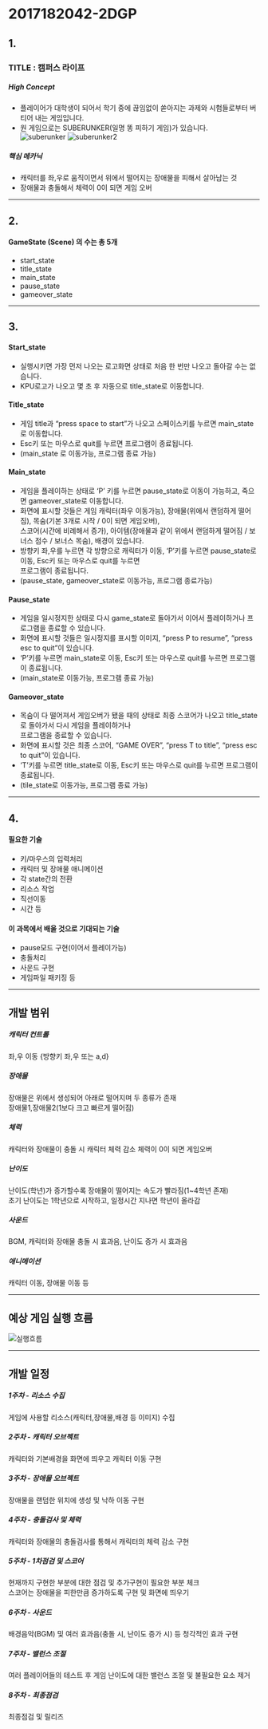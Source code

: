 # 2017182042-2DGP
## 1.
### TITLE : 캠퍼스 라이프
##### High Concept
* 플레이어가 대학생이 되어서 학기 중에 끊임없이 쏟아지는 과제와 시험들로부터 버티어 내는 게임입니다.
* 원 게임으로는 SUBERUNKER(일명 똥 피하기 게임)가 있습니다.   
![suberunker](https://user-images.githubusercontent.com/70790091/94246423-acd2fc00-ff56-11ea-9b4f-d1d4c58642a8.png)
![suberunker2](https://user-images.githubusercontent.com/70790091/94246432-b0ff1980-ff56-11ea-92da-4b470d8068ea.jpg)
##### 핵심 메카닉
* 캐릭터를 좌,우로 움직이면서 위에서 떨어지는 장애물을 피해서 살아남는 것
* 장애물과 충돌해서 체력이 0이 되면 게임 오버
***
## 2. 
#### GameState (Scene) 의 수는 총 5개
* start_state
* title_state
* main_state
* pause_state
* gameover_state
***
## 3.
#### Start_state
* 실행시키면 가장 먼저 나오는 로고화면 상태로 처음 한 번만 나오고 돌아갈 수는 없습니다.   
* KPU로고가 나오고 몇 초 후 자동으로 title_state로 이동합니다.   
#### Title_state   
* 게임 title과 “press space to start”가 나오고 스페이스키를 누르면 main_state로 이동합니다.   
* Esc키 또는 마우스로 quit를 누르면 프로그램이 종료됩니다.   
* (main_state 로 이동가능, 프로그램 종료 가능)
#### Main_state
* 게임을 플레이하는 상태로 ‘P’ 키를 누르면 pause_state로 이동이 가능하고, 죽으면 gameover_state로 이동합니다.   
* 화면에 표시할 것들은 게임 캐릭터(좌우 이동가능), 장애물(위에서 랜덤하게 떨어짐), 목숨(기본 3개로 시작 / 0이 되면 게임오버),   
스코어(시간에 비례해서 증가), 아이템(장애물과 같이 위에서 랜덤하게 떨어짐 / 보너스 점수 / 보너스 목숨), 배경이 있습니다.   
* 방향키 좌,우를 누르면 각 방향으로 캐릭터가 이동, ‘P’키를 누르면 pause_state로 이동, Esc키 또는 마우스로 quit를 누르면   
프로그램이 종료됩니다.   
* (pause_state, gameover_state로 이동가능, 프로그램 종료가능)
#### Pause_state
* 게임을 일시정지한 상태로 다시 game_state로 돌아가서 이어서 플레이하거나 프로그램을 종료할 수 있습니다.   
* 화면에 표시할 것들은 일시정지를 표시할 이미지, “press P to resume”, “press esc to quit”이 있습니다.   
* ‘P’키를 누르면 main_state로 이동, Esc키 또는 마우스로 quit를 누르면 프로그램이 종료됩니다.   
* (main_state로 이동가능, 프로그램 종료 가능)
#### Gameover_state
* 목숨이 다 떨어져서 게임오버가 됐을 때의 상태로 최종 스코어가 나오고 title_state로 돌아가서 다시 게임을 플레이하거나   
프로그램을 종료할 수 있습니다.   
* 화면에 표시할 것은 최종 스코어, “GAME OVER”, “press T to title”, “press esc to quit”이 있습니다.   
* ‘T’키를 누르면 title_state로 이동, Esc키 또는 마우스로 quit를 누르면 프로그램이 종료됩니다.   
* (tile_state로 이동가능, 프로그램 종료 가능)
***
## 4.
#### 필요한 기술
* 키/마우스의 입력처리
* 캐릭터 및 장애물 애니메이션
* 각 state간의 전환
* 리소스 작업
* 직선이동
* 시간 등
#### 이 과목에서 배울 것으로 기대되는 기술
* pause모드 구현(이어서 플레이가능)
* 충돌처리
* 사운드 구현
* 게임파일 패키징 등
***
## 개발 범위
##### 캐릭터 컨트롤
좌,우 이동 {방향키 좌,우 또는 a,d}
##### 장애물
장애물은 위에서 생성되어 아래로 떨어지며 두 종류가 존재   
장애물1,장애물2(1보다 크고 빠르게 떨어짐)
##### 체력
캐릭터와 장애물이 충돌 시 캐릭터 체력 감소 
체력이 0이 되면 게임오버
##### 난이도
난이도(학년)가 증가할수록 장애물이 떨어지는 속도가 빨라짐(1~4학년 존재)   
초기 난이도는 1학년으로 시작하고, 일정시간 지나면 학년이 올라감
##### 사운드
BGM, 캐릭터와 장애물 충돌 시 효과음, 난이도 증가 시 효과음 
##### 애니메이션
캐릭터 이동, 장애물 이동 등
***
## 예상 게임 실행 흐름
![실행흐름](https://user-images.githubusercontent.com/70790091/95593237-64522d00-0a84-11eb-932c-72aacc533859.png)
***
## 개발 일정
##### 1주차 - 리소스 수집
게임에 사용할 리소스(캐릭터,장애물,배경 등 이미지) 수집
##### 2주차 - 캐릭터 오브젝트
캐릭터와 기본배경을 화면에 띄우고 캐릭터 이동 구현
##### 3주차 - 장애물 오브젝트
장애물을 랜덤한 위치에 생성 및 낙하 이동 구현 
##### 4주차 - 충돌검사 및 체력
캐릭터와 장애물의 충돌검사를 통해서 캐릭터의 체력 감소 구현
##### 5주차 - 1차점검 및 스코어
현재까지 구현한 부분에 대한 점검 및 추가구현이 필요한 부분 체크   
스코어는 장애물을 피한만큼 증가하도록 구현 및 화면에 띄우기
##### 6주차 - 사운드
배경음악(BGM) 및 여러 효과음(충돌 시, 난이도 증가 시) 등 청각적인 효과 구현
##### 7주차 - 밸런스 조절
여러 플레이어들의 테스트 후 게임 난이도에 대한 밸런스 조절 및 불필요한 요소 제거
##### 8주차 - 최종점검
최종점검 및 릴리즈
